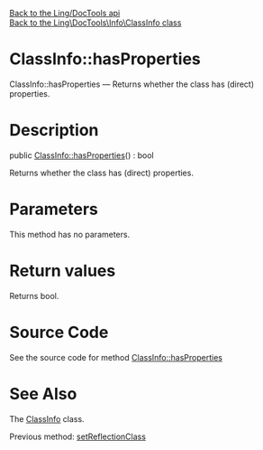 [Back to the Ling/DocTools api](https://github.com/lingtalfi/DocTools/blob/master/doc/api/Ling/DocTools.md)<br>
[Back to the Ling\DocTools\Info\ClassInfo class](https://github.com/lingtalfi/DocTools/blob/master/doc/api/Ling/DocTools/Info/ClassInfo.md)


ClassInfo::hasProperties
================



ClassInfo::hasProperties — Returns whether the class has (direct) properties.




Description
================


public [ClassInfo::hasProperties](https://github.com/lingtalfi/DocTools/blob/master/doc/api/Ling/DocTools/Info/ClassInfo/hasProperties.md)() : bool




Returns whether the class has (direct) properties.




Parameters
================

This method has no parameters.


Return values
================

Returns bool.








Source Code
===========
See the source code for method [ClassInfo::hasProperties](/blob/master/Info/ClassInfo.php#L328-L337)


See Also
================

The [ClassInfo](https://github.com/lingtalfi/DocTools/blob/master/doc/api/Ling/DocTools/Info/ClassInfo.md) class.

Previous method: [setReflectionClass](https://github.com/lingtalfi/DocTools/blob/master/doc/api/Ling/DocTools/Info/ClassInfo/setReflectionClass.md)<br>


